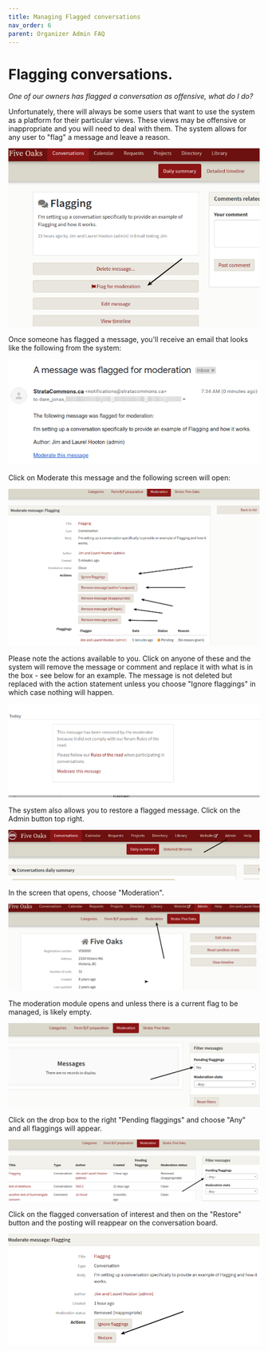 ```yaml
---
title: Managing Flagged conversations
nav_order: 6
parent: Organizer Admin FAQ
---
```


# Flagging conversations.

*One of our owners has flagged a conversation as offensive, what do I do?*

Unfortunately, there will always be some users that want to use the system as a platform for their particular views.  These views may be offensive or inappropriate and you will need to deal with them.  The system allows for any user to "flag" a message and leave a reason.  

![flag](flagging/flag.png)

Once someone has flagged a message, you'll receive an email that looks like the following from the system:

![email](flagging/email.png)

Click on Moderate this message and the following screen will open:

![moderate](flagging/moderate.png)

Please note the actions available to you.  Click on anyone of these and the system will remove the message or comment and replace it with what is in the box - see below for an example.  The message is not deleted but replaced with the action statement unless you choose "Ignore flaggings" in which case nothing will happen.

![replace](flagging/messagereplace.png)

The system also allows you to restore a flagged message.  Click on the Admin button top right.

![restore](flagging/restore.png)

In the screen that opens, choose "Moderation".

![moderate](flagging/moderate2.png)

The moderation module opens and unless there is a current flag to be managed, is likely empty.  

![empty](flagging/empty.png)

Click on the drop box to the right "Pending flaggings" and choose "Any" and all flaggings will appear.  

![any](flagging/any.png)

Click on the flagged conversation of interest and then on the "Restore" button and the posting will reappear on the conversation board.

![final restore](flagging/finalrestore.png)

